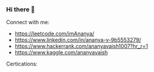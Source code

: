 ### Hi there 👋

<!--
**AnanyaVaish/AnanyaVaish** is a ✨ _special_ ✨ repository because its `README.md` (this file) appears on your GitHub profile.

Here are some ideas to get you started:

- 🔭 I’m currently working on ...
- 🌱 I’m currently learning ...
- 👯 I’m looking to collaborate on ...
- 🤔 I’m looking for help with ...
- 💬 Ask me about Python, Java, Fullstack development, SQL, PHP
- 📫 How to reach me: ananyavaish1007@gmail.com
- 😄 Pronouns: ...
- ⚡ Fun fact: ...
-->

Connect with me:

- https://leetcode.com/imAnanya/
- https://www.linkedin.com/in/ananya-v-9b5553279/
- https://www.hackerrank.com/ananyavaish1007?hr_r=1
- https://www.kaggle.com/ananyavaish

Certications:
